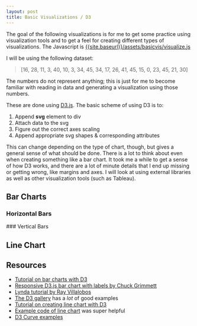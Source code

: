 ```yaml
---
layout: post
title: Basic Visualizations / D3
---
```

The goal of the following visualizations is for me to get some practice using visualization tools and to get a feel for creating different types of visualizations. The Javascript is [{{site.baseurl}}/assets/basicvis/visualize.js]({{site.baseurl}}/assets/basicvis/visualize.js)

I will be using the following dataset:
>[16, 28, 11, 3, 40, 10, 3, 34, 45, 34, 17, 26, 41, 45, 15, 0, 23, 45, 21, 30]

The numbers do not represent anything; this is just for me to become familiar with reading in data and generating a visualization using those numbers.

These are done using [D3.js](https://d3js.org/). 
The basic scheme of using D3 is to:
 1. Append **svg** element to div
 2. Attach data to the svg
 3. Figure out the correct axes scaling
 4. Append appropriate svg shapes & corresponding attributes

This can change depending on the type of chart, though, but gives a general sense of what should be done. There is a lot to think about even when creating something like a bar chart. It took me a while to get a sense of how D3 works, and there are a lot of minute details that I end up missing or getting wrong, like margins and axes. I will look at using external libraries as well as other visualization tools (such as Tableau).

## Bar Charts
### Horizontal Bars
<div class="HorizontalBar"></div>
### Vertical Bars
<div class="VerticalBar"></div>

## Line Chart
<div class="LineChart"></div>


## Resources
 - [Tutorial on bar charts with D3](https://www.pshrmn.com/tutorials/d3/bar-charts/)
 - [Responsive D3.js bar chart with labels by Chuck Grimmett](http://www.cagrimmett.com/til/2016/04/26/responsive-d3-bar-chart.html) 
 - [Lynda tutorial by Ray Villalobos](https://www.lynda.com/D3-js-tutorials/Learning-Data-Visualization-D3-js/594451-2.html?org=williams.edu)
 - [The D3 gallery](https://github.com/d3/d3/wiki/Gallery) has a _lot_ of good examples
 - [Tutorial on creating line chart with D3](https://medium.freecodecamp.org/learn-to-create-a-line-chart-using-d3-js-4f43f1ee716b)
 - [Example code of line chart](https://bl.ocks.org/gordlea/27370d1eea8464b04538e6d8ced39e89) was super helpful
 - [D3 Curve examples](http://bl.ocks.org/d3indepth/b6d4845973089bc1012dec1674d3aff8)

<script src="https://d3js.org/d3.v5.min.js"></script>
<script src="{{site.baseurl}}/assets/basicvis/visualize.js"></script>